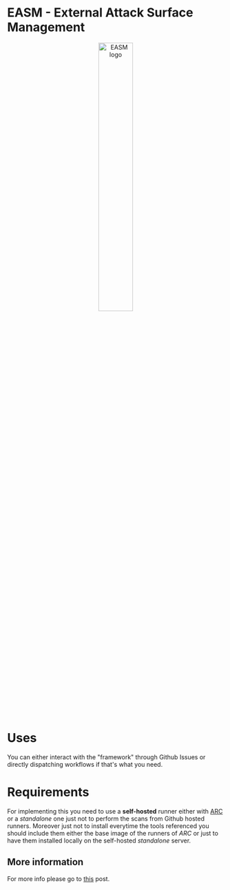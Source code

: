 # EASM - External Attack Surface Management
<p align="center">
  <img alt="EASM logo" width=40% height=40% src="https://github.com/amocsub/easm/assets/18237644/37ed5d64-3105-4c15-a586-173fb55af931" >
</p>

# Uses
You can either interact with the "framework" through Github Issues or directly dispatching workflows if that's what you need.

# Requirements
For implementing this you need to use a **self-hosted** runner either with [ARC](https://github.com/actions/actions-runner-controller) or a *standalone* one just not to perform the scans from Github hosted runners. Moreover just not to install everytime the tools referenced you should include them either the base image of the runners of *ARC* or just to have them installed locally on the self-hosted *standalone* server.

## More information
For more info please go to [this](https://amocsub.gitbook.io/blog/posts/easm-for-dummies) post.

